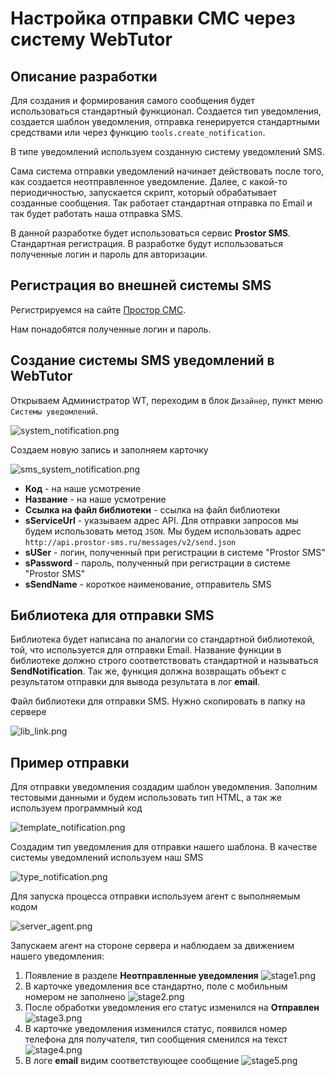 # Настройка отправки СМС через систему WebTutor

## Описание разработки

Для создания и формирования самого сообщения будет использоваться стандартный функционал. Создается тип уведомления, создается шаблон уведомления, отправка генерируется стандартными средствами или через функцию `tools.create_notification`. 

В типе уведомлений используем созданную систему уведомлений SMS.

Сама система отправки уведомлений начинает действовать после того, как создается неотправленное уведомление. Далее, с какой-то периодичностью, запускается скрипт, который обрабатывает созданные сообщения. Так работает стандартная отправка по Email и так будет работать наша отправка SMS.

В данной разработке будет использоваться сервис **Prostor SMS**. Стандартная регистрация. В разработке будут использоваться полученные логин и пароль для авторизации.

## Регистрация во внешней системы SMS

Регистрируемся на сайте [Простор СМС](https://prostor-sms.ru/).

Нам понадобятся полученные логин и пароль.

## Создание системы SMS уведомлений в WebTutor

Открываем Администратор WT, переходим в блок `Дизайнер`, пункт меню `Системы уведомлений`.

![system_notification.png](./img/system_notification.png)


Создаем новую запись и заполняем карточку

![sms_system_notification.png](./img/sms_system_notification.png)


* **Код** - на наше усмотрение
* **Название** - на наше усмотрение
* **Ссылка на файл библиотеки** - ссылка на файл библиотеки
* **sServiceUrl** - указываем адрес API. Для отправки запросов мы будем использовать метод `JSON`. Мы будем использовать адрес `http://api.prostor-sms.ru/messages/v2/send.json`
* **sUSer** - логин, полученный при регистрации в системе "Prostor SMS"
* **sPassword** - пароль, полученный при регистрации в системе "Prostor SMS"
* **sSendName** - короткое наименование, отправитель SMS

## Библиотека для отправки SMS

Библиотека будет написана по аналогии со стандартной библиотекой, той, что используется для отправки Email. Название функции в библиотеке должно строго соответствовать стандартной и называться **SendNotification**. Так же, функция должна возвращать объект с результатом отправки для вывода результата в лог **email**.


Файл библиотеки для отправки SMS. Нужно скопировать в папку на сервере

![lib_link.png](./img/lib_link.png)

## Пример отправки

Для отправки уведомления создадим шаблон уведомления. Заполним тестовыми данными и будем использовать тип HTML, а так же используем программный код 

![template_notification.png](./img/template_notification.png)


Создадим тип уведомления для отправки нашего шаблона. В качестве системы уведомлений используем наш SMS 

![type_notification.png](./img/type_notification.png)


Для запуска процесса отправки используем агент с выполняемым кодом 

![server_agent.png](./img/server_agent.png)


Запускаем агент на стороне сервера и наблюдаем за движением нашего уведомления:


1. Появление в разделе **Неотправленные уведомления**
![stage1.png](./img/stage1.png)
2. В карточке уведомления все стандартно, поле с мобильным номером не заполнено
![stage2.png](./img/stage2.png)
3. После обработки уведомления его статус изменился на **Отправлен**
![stage3.png](./img/stage3.png)
4. В карточке уведомления изменился статус, появился номер телефона для получателя, тип сообщения сменился на текст
![stage4.png](./img/stage4.png)
5. В логе **email** видим соответствующее сообщение
![stage5.png](./img/stage5.png)
